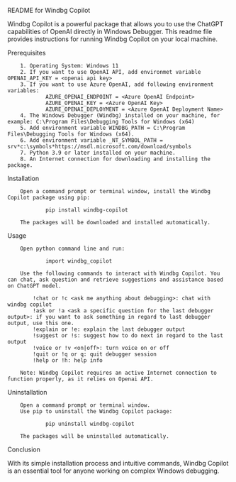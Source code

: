 README for Windbg Copilot

Windbg Copilot is a powerful package that allows you to use the ChatGPT capabilities of OpenAI directly in Windows Debugger. This readme file provides instructions for running Windbg Copilot on your local machine.

Prerequisites

        1. Operating System: Windows 11
        2. If you want to use OpenAI API, add environmet variable OPENAI_API_KEY = <openai api key>
        3. If you want to use Azure OpenAI, add following environment variables:
                AZURE_OPENAI_ENDPOINT = <Azure OpenAI Endpoint>
                AZURE_OPENAI_KEY = <Azure OpenAI Key>
                AZURE_OPENAI_DEPLOYMENT = <Azure OpenAI Deployment Name>
        4. The Windows Debugger (Windbg) installed on your machine, for example: C:\Program Files\Debugging Tools for Windows (x64)
        5. Add environment variable WINDBG_PATH = C:\Program Files\Debugging Tools for Windows (x64).
        6. Add environment variable _NT_SYMBOL_PATH = srv*c:\symbols*https://msdl.microsoft.com/download/symbols
        7. Python 3.9 or later installed on your machine.
        8. An Internet connection for downloading and installing the package.

Installation

        Open a command prompt or terminal window, install the Windbg Copilot package using pip:

                pip install windbg-copilot

        The packages will be downloaded and installed automatically.

Usage

        Open python command line and run:

                import windbg_copilot

        Use the following commands to interact with Windbg Copilot. You can chat, ask question and retrieve suggestions and assistance based on ChatGPT model.

            !chat or !c <ask me anything about debugging>: chat with windbg copilot
            !ask or !a <ask a specific question for the last debugger output>: if you want to ask something in regard to last debugger output, use this one.
            !explain or !e: explain the last debugger output
            !suggest or !s: suggest how to do next in regard to the last output
            !voice or !v <on|off>: turn voice on or off
            !quit or !q or q: quit debugger session
            !help or !h: help info

        Note: Windbg Copilot requires an active Internet connection to function properly, as it relies on Openai API.

Uninstallation

        Open a command prompt or terminal window.
        Use pip to uninstall the Windbg Copilot package:

                pip uninstall windbg-copilot

        The packages will be uninstalled automatically.

Conclusion

With its simple installation process and intuitive commands, Windbg Copilot is an essential tool for anyone working on complex Windows debugging.